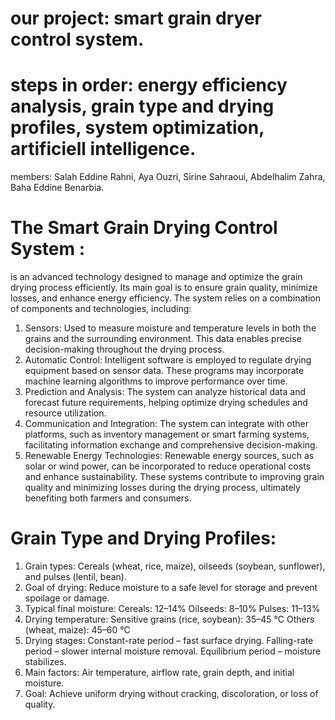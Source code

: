 # our project: smart grain dryer control system.
# steps in order: energy efficiency analysis, grain type and drying profiles, system optimization, artificiell intelligence.
members: Salah Eddine Rahni, Aya Ouzri, Sirine Sahraoui, Abdelhalim Zahra, Baha Eddine Benarbia.
# The Smart Grain Drying Control System :
is an advanced technology designed to manage and optimize the grain drying process efficiently. Its main goal is to ensure grain quality, minimize losses, and enhance energy efficiency. The system relies on a combination of components and technologies, including:
1. Sensors: Used to measure moisture and temperature levels in both the grains and the surrounding environment. This data enables precise decision-making throughout the drying process.
2. Automatic Control: Intelligent software is employed to regulate drying equipment based on sensor data. These programs may incorporate machine learning algorithms to improve performance over time.
3. Prediction and Analysis: The system can analyze historical data and forecast future requirements, helping optimize drying schedules and resource utilization.
4. Communication and Integration: The system can integrate with other platforms, such as inventory management or smart farming systems, facilitating information exchange and comprehensive decision-making.
5. Renewable Energy Technologies: Renewable energy sources, such as solar or wind power, can be incorporated to reduce operational costs and enhance sustainability.
These systems contribute to improving grain quality and minimizing losses during the drying process, ultimately benefiting both farmers and consumers.
# Grain Type and Drying Profiles:
1. Grain types: Cereals (wheat, rice, maize), oilseeds (soybean, sunflower), and pulses (lentil, bean).
2. Goal of drying: Reduce moisture to a safe level for storage and prevent spoilage or damage.
3. Typical final moisture:
Cereals: 12–14%
Oilseeds: 8–10%
Pulses: 11–13%
4. Drying temperature:
Sensitive grains (rice, soybean): 35–45 °C
Others (wheat, maize): 45–60 °C
5. Drying stages:
 Constant-rate period – fast surface drying.
 Falling-rate period – slower internal moisture removal.
 Equilibrium period – moisture stabilizes.
6. Main factors: Air temperature, airflow rate, grain depth, and initial moisture.
7. Goal: Achieve uniform drying without cracking, discoloration, or loss of quality.
